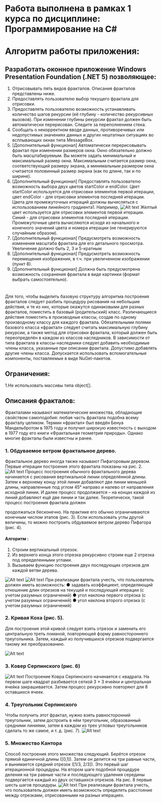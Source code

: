 # Работа выполнена в рамках 1 курса по дисциплине: Программирование на C#
# Алгоритм работы приложения:
## Разработать оконное приложение Windows Presentation Foundation (.NET 5) позволяющее:
1. Отрисовывать пять видов фракталов. Описания фракталов представлены ниже.
2. Предоставлять пользователю выбор текущего фрактала для отрисовки.
3. Предоставлять пользователю возможность устанавливать количество шагов рекурсии (её глубину - количество рекурсивных вызовов). При изменении глубины рекурсии фрактал должен быть автоматически
перерисован. Следите за переполнением стека.
4. Сообщать о некорректном вводе данных, противоречивых или
недопустимых значениях данных и других нештатных ситуациях во всплывающих окнах типа MessageBox.
5. [Дополнительный функционал] Автоматически перерисовывать фрактал при изменении размеров окна. Окно обязательно должно быть
масштабируемым. Вы можете задать минимальный и максимальный размер окна. Максимальным считается размер окна, соответствующий размеру экрана, а минимальным размером окна считается половинный размер экрана (как по длине, так и по ширине).
6. [Дополнительный функционал] Предоставлять пользователю возможность выбора двух цветов startColor и endColor. Цвет startColor используется для отрисовки элементов первой итерации, цвет endColor - для отрисовки элементов последней итерации. Цвета для промежуточных итераций должны вычисляться с использованием линейного градиента1.
Например,
![Alt text](/pictures/image.png)
Желтый цвет используется для отрисовки элементов первой итерации. Синий - для отрисовки элементов последней итерации.
Промежуточные цвета вычисляются исходя из начального и конечного значений цвета и номера итерации (не генерируются случайным образом).
7. [Дополнительный функционал] Предусмотреть возможность изменения масштаба фрактала для его детального просмотра. Увеличение должно быть 2, 3 и 5-кратным
8. [Дополнительный функционал] Предусмотреть возможность перемещения изображения, в т.ч. при увеличенном изображении (пункт 8).
9. [Дополнительный функционал] Должна быть предусмотрена возможность сохранения фрактала в виде картинки (формат выбрать самостоятельно).

#
Для того, чтобы выделить базовую структуру алгоритма построения  фракталов следует разбить процедуру рисования на небольшие действия, и те из них, которые окажутся одинаковыми для разных фракталов, поместить в базовый (родительский) класс. Различающиеся действия поместить в производные классы, создав по одному производному классу для каждого фрактала.
Обязательными полями базового класса «фрактал» следует считать максимальную глубину рекурсии, а также метод для отрисовки фрактала, который должен быть переопределён в каждом из классов наследников.
В зависимости от типа фрактала в классы-наследники следует добавить необходимые члены класса, указанные при описании фрактала. Допустимо добавлять другие члены класса.
Допускается использовать вспомогательные компоненты, поставляемые в виде NuGet-пакетов.
## Ограничения:
1.Не использовать массивы типа object[].
## Описания фракталов:
Фракталами называют математические множества, обладающие свойством самоподобия: любая часть фрактала подобна всему фракталу целиком. Термин «фрактал» был введён Бенуа Мандельбротом в 1975 году и получил широкую известность с выходом в 1977 году его книги «Фрактальная геометрия природы». Однако многие фракталы были известны и ранее.
### 1. Обдуваемое ветром фрактальное дерево.
Фрактальное дерево иногда также называют Пифагоровым деревом. Первые итерации построения этого фрактала показаны на рис. 2.
![Alt text](/pictures/image-1.png)
Процесс построения обычного фрактального дерева начинается с рисования вертикальной линии определённой длины. Затем к верхнему концу этой линии добавляют две линии меньшей длины, направленные под углом 45° направо и налево от направления исходной линии. И далее процесс продолжается – на концах каждой из линий добавляют ещё две линии и так далее. Теоретически, такой процесс построения фрактала должен
 
продолжаться бесконечно. На практике его обычно ограничиваются конечным числом этапов (рис. 3).
Если использовать углы другой величины, то можно построить обдуваемое ветром дерево Пифагора (рис. 4).
#### Алгоритм :
1) Строим вертикальный отрезок.
2) Из верхнего конца этого отрезка рекурсивно строим еще 2 отрезка под определенными углами.
3) Вызываем функцию построения двух последующих отрезков для каждой ветви дерева.

![Alt text](/pictures/image-2.png)
![Alt text](/pictures/image-3.png)
При реализации фрактала учесть, что пользователь должен иметь возможность:
● задавать коэффициент, определяющий отношение длин отрезков на текущей и последующей итерации (с учетом разумных ограничений)
● угол наклона первого отрезка (с учетом разумных ограничений)
● угол наклона второго отрезка (с учетом разумных ограничений)
### 2. Кривая Коха (рис. 5).
Для построения этой кривой следует взять отрезок и заменить его центральную треть ломаной, повторяющей форму равностороннего треугольника. Затем, каждый из получившихся отрезков подвергается такому же преобразованию.

![Alt text](/pictures/image-4.png)
### 3. Ковер Серпинского (рис. 6)
![Alt text](/pictures/image-5.png)
Построение Ковра Серпинского начинается с квадрата. На первом шаге квадрат разбивается сеткой 3 × 3 ячейки и центральная ячейка закрашивается. Затем процесс рекурсивно повторяют для 8 оставшихся ячеек.
 
### 4. Треугольник Серпинского
Чтобы получить этот фрактал, нужно взять равносторонний треугольник, затем достроить в нём треугольник, образованный средними линиями, затем в каждом из трех угловых треугольников сделать то же самое, и т. д. (рис. 7).
![Alt text](/pictures/image-6.png)
### 5. Множество Кантора
Способ построения этого множества следующий. Берётся отрезок прямой единичной длины ([0,1]). Затем он делится на три равные части, и вынимается средний отрезок ([1/3, 2/3]). Это первый шаг итерационной процедуры. На втором шаге подобной процедуре деления на три равные части и последующего удаления середины подвергается каждый из двух оставшихся отрезков. На рис. 8 первые шесть шагов процедуры.
![Alt text](/pictures/image-7.png)
При реализации фрактала учесть, что пользователь должен иметь возможность определять расстояние между отрезками, отрисованными на разных итерациях.

